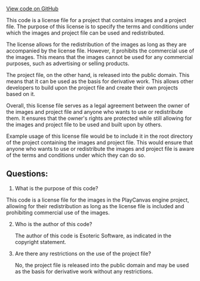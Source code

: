 [View code on GitHub](https://github.com/playcanvas/engine/examples/assets/spine/license.txt)

This code is a license file for a project that contains images and a project file. The purpose of this license is to specify the terms and conditions under which the images and project file can be used and redistributed. 

The license allows for the redistribution of the images as long as they are accompanied by the license file. However, it prohibits the commercial use of the images. This means that the images cannot be used for any commercial purposes, such as advertising or selling products.

The project file, on the other hand, is released into the public domain. This means that it can be used as the basis for derivative work. This allows other developers to build upon the project file and create their own projects based on it.

Overall, this license file serves as a legal agreement between the owner of the images and project file and anyone who wants to use or redistribute them. It ensures that the owner's rights are protected while still allowing for the images and project file to be used and built upon by others.

Example usage of this license file would be to include it in the root directory of the project containing the images and project file. This would ensure that anyone who wants to use or redistribute the images and project file is aware of the terms and conditions under which they can do so.
## Questions: 
 1. What is the purpose of this code?
   
   This code is a license file for the images in the PlayCanvas engine project, allowing for their redistribution as long as the license file is included and prohibiting commercial use of the images.

2. Who is the author of this code?
   
   The author of this code is Esoteric Software, as indicated in the copyright statement.

3. Are there any restrictions on the use of the project file?
   
   No, the project file is released into the public domain and may be used as the basis for derivative work without any restrictions.